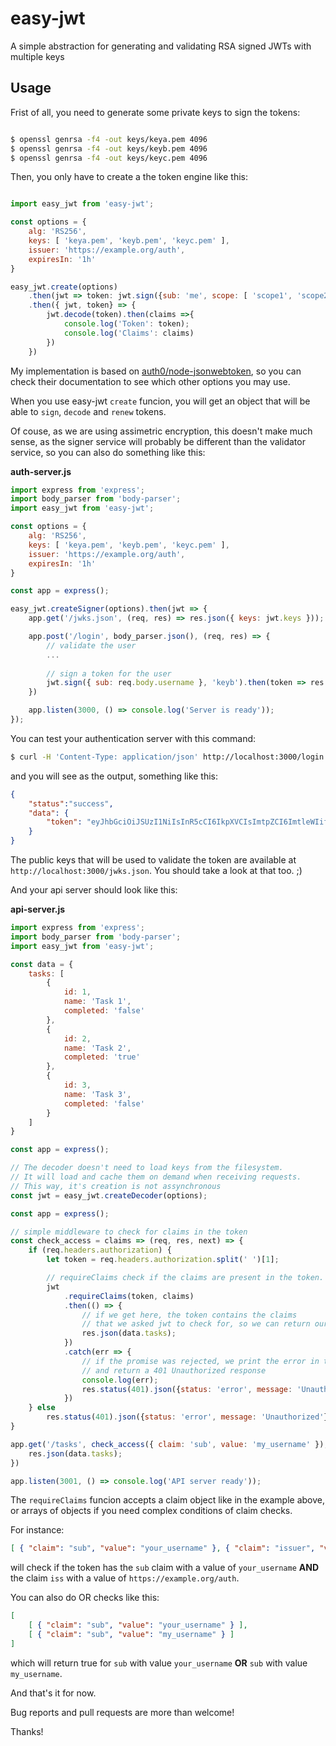 easy-jwt
========

A simple abstraction for generating and validating RSA signed JWTs with multiple keys

Usage
-----

Frist of all, you need to generate some private keys to sign the tokens:

```bash

$ openssl genrsa -f4 -out keys/keya.pem 4096
$ openssl genrsa -f4 -out keys/keyb.pem 4096
$ openssl genrsa -f4 -out keys/keyc.pem 4096
```

Then, you only have to create a the token engine like this:

```javascript

import easy_jwt from 'easy-jwt';

const options = {
    alg: 'RS256',
    keys: [ 'keya.pem', 'keyb.pem', 'keyc.pem' ],
    issuer: 'https://example.org/auth',
    expiresIn: '1h'
}

easy_jwt.create(options)
    .then(jwt => token: jwt.sign({sub: 'me', scope: [ 'scope1', 'scope2' ]}, 'keya').then(token => {jwt, token}))
    .then({ jwt, token} => {
        jwt.decode(token).then(claims =>{
            console.log('Token': token);
            console.log('Claims': claims)
        })
    })
```

My implementation is based on [auth0/node-jsonwebtoken](https://github.com/auth0/node-jsonwebtoken), so you can check their documentation to see which other options you may use.

When you use easy-jwt `create` funcion, you will get an object that will be able to `sign`, `decode` and `renew` tokens.

Of couse, as we are using assimetric encryption, this doesn't make much sense, as the signer service will probably be different than the validator service, so you can also do something like this:

**auth-server.js**

```javascript
import express from 'express';
import body_parser from 'body-parser';
import easy_jwt from 'easy-jwt';

const options = {
    alg: 'RS256',
    keys: [ 'keya.pem', 'keyb.pem', 'keyc.pem' ],
    issuer: 'https://example.org/auth',
    expiresIn: '1h'
}

const app = express();

easy_jwt.createSigner(options).then(jwt => {
    app.get('/jwks.json', (req, res) => res.json({ keys: jwt.keys }));

    app.post('/login', body_parser.json(), (req, res) => {
        // validate the user
        ...
        
        // sign a token for the user
        jwt.sign({ sub: req.body.username }, 'keyb').then(token => res.json({ status: 'success', data: { token } }));
    })

    app.listen(3000, () => console.log('Server is ready'));
});
```
You can test your authentication server with this command:

```bash
$ curl -H 'Content-Type: application/json' http://localhost:3000/login -d '{"username": "your_username"}'
```

and you will see as the output, something like this:

```json
{
    "status":"success",
    "data": {
        "token": "eyJhbGciOiJSUzI1NiIsInR5cCI6IkpXVCIsImtpZCI6ImtleWIifQ.eyJpYXQiOjE1NDcwNTcxNDV9.Y0uQkd-hBUi_faz9wIRoZ5T4ryAguJeEFCNplbs9WddnQ7kflYacAizzf-fTKTN_AQdiXfXJcc3RijlObxKL3DctC_k4UQCDXAJrD7CDGqEMguZgSTV7QPauQlKFZC2pC4N5gX5D40UwEZY0rmGhxnkdAxVxXcMhY0qtc1OkT8ihW1Dom-XKReHE5e0iSuYKiFiiuSN2ZoXL12aH4E-rFVJ1h9pS6rUKYFTM_LrNWdTVUNuBgm-3pbFGDug8WmAGbDvktpROZB_CdQouCAtEXZS5bgV1eQtKYMnKxRIxcJLZAg9FeZHlcV4z9OyfU4115nCx7FyxPM_1vEWD2TQ5hw"
    }
}
```

The public keys that will be used to validate the token are available at `http://localhost:3000/jwks.json`. You should take a look at that too. ;)

And your api server should look like this:

**api-server.js**

```javascript
import express from 'express';
import body_parser from 'body-parser';
import easy_jwt from 'easy-jwt';

const data = {
    tasks: [
        {
            id: 1,
            name: 'Task 1',
            completed: 'false'
        },
        {
            id: 2,
            name: 'Task 2',
            completed: 'true'
        },
        {
            id: 3,
            name: 'Task 3',
            completed: 'false'
        }
    ]
}

const app = express();

// The decoder doesn't need to load keys from the filesystem.
// It will load and cache them on demand when receiving requests.
// This way, it's creation is not assynchronous
const jwt = easy_jwt.createDecoder(options);

const app = express();

// simple middleware to check for claims in the token
const check_access = claims => (req, res, next) => {
    if (req.headers.authorization) {
        let token = req.headers.authorization.split(' ')[1];

        // requireClaims check if the claims are present in the token. If not it rejects the promise
        jwt
            .requireClaims(token, claims)
            .then(() => {
                // if we get here, the token contains the claims
                // that we asked jwt to check for, so we can return our data
                res.json(data.tasks);
            })
            .catch(err => {
                // if the promise was rejected, we print the error in the console 
                // and return a 401 Unauthorized response
                console.log(err);
                res.status(401).json({status: 'error', message: 'Unauthorized'});
            })
    } else
        res.status(401).json({status: 'error', message: 'Unauthorized'});
}

app.get('/tasks', check_access({ claim: 'sub', value: 'my_username' }), (req, res) => {
    res.json(data.tasks);
})

app.listen(3001, () => console.log('API server ready'));
```

The `requireClaims` funcion accepts a claim object like in the example above, or arrays of
objects if you need complex conditions of claim checks.

For instance: 

```json
[ { "claim": "sub", "value": "your_username" }, { "claim": "issuer", "value": "https://example.org/auth" } ]
```

will check if the token has the `sub` claim with a value of `your_username` **AND** the claim `iss` with a value of `https://example.org/auth`.

You can also do OR checks like this:

```json
[
    [ { "claim": "sub", "value": "your_username" } ],
    [ { "claim": "sub", "value": "my_username" } ]
]
```

which will return true for `sub` with value `your_username` **OR** `sub` with value `my_username`.

And that's it for now.

Bug reports and pull requests are more than welcome!

Thanks!
